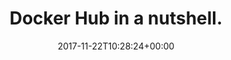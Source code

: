---
retweeted: false
source: <a href="https://about.twitter.com/products/tweetdeck" rel="nofollow">TweetDeck</a>
entities:
  user_mentions: []
  urls: []
  symbols: []
  media:
  - expanded_url: https://twitter.com/bascht/status/933281001580752896/photo/1
    indices:
    - '26'
    - '49'
    url: https://t.co/QJGpYNXaRN
    media_url: http://pbs.twimg.com/media/DPOtyuKX0AESG0X.jpg
    id_str: '933280634692423681'
    id: '933280634692423681'
    media_url_https: https://pbs.twimg.com/media/DPOtyuKX0AESG0X.jpg
    sizes:
      large:
        w: '691'
        h: '156'
        resize: fit
      medium:
        w: '691'
        h: '156'
        resize: fit
      thumb:
        w: '150'
        h: '150'
        resize: crop
      small:
        w: '680'
        h: '154'
        resize: fit
    type: photo
    display_url: pic.twitter.com/QJGpYNXaRN
  hashtags: []
display_text_range:
- '0'
- '49'
favorite_count: '1'
id_str: '933281001580752896'
truncated: false
retweet_count: '1'
id: '933281001580752896'
possibly_sensitive: false
created_at: Wed Nov 22 10:28:24 +0000 2017
favorited: false
full_text: Docker Hub in a nutshell.
lang: en
extended_entities:
  media:
  - expanded_url: https://twitter.com/bascht/status/933281001580752896/photo/1
    indices:
    - '26'
    - '49'
    url: https://t.co/QJGpYNXaRN
    media_url: http://pbs.twimg.com/media/DPOtyuKX0AESG0X.jpg
    id_str: '933280634692423681'
    id: '933280634692423681'
    media_url_https: https://pbs.twimg.com/media/DPOtyuKX0AESG0X.jpg
    sizes:
      large:
        w: '691'
        h: '156'
        resize: fit
      medium:
        w: '691'
        h: '156'
        resize: fit
      thumb:
        w: '150'
        h: '150'
        resize: crop
      small:
        w: '680'
        h: '154'
        resize: fit
    type: photo
    display_url: pic.twitter.com/QJGpYNXaRN
tags:
- pesos:twitter
date: '2017-11-22T10:28:24+00:00'
src: https://twitter.com/bascht/status/933281001580752896
original_url: https://twitter.com/bascht/status/933281001580752896
type: twitter_tweet
media_url: https://img.bascht.com/twitter/pbs.twimg.com/media/DPOtyuKX0AESG0X.jpg
text: Docker Hub in a nutshell.
title: Docker Hub in a nutshell.

---